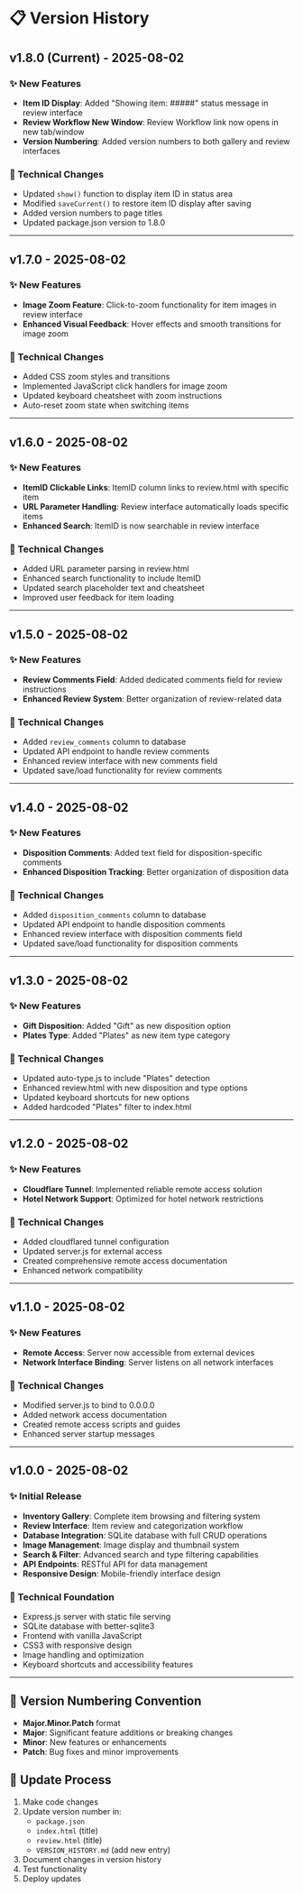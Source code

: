 # 📋 Version History

## v1.8.0 (Current) - 2025-08-02
### ✨ New Features
- **Item ID Display**: Added "Showing item: #####" status message in review interface
- **Review Workflow New Window**: Review Workflow link now opens in new tab/window
- **Version Numbering**: Added version numbers to both gallery and review interfaces

### 🔧 Technical Changes
- Updated `show()` function to display item ID in status area
- Modified `saveCurrent()` to restore item ID display after saving
- Added version numbers to page titles
- Updated package.json version to 1.8.0

---

## v1.7.0 - 2025-08-02
### ✨ New Features
- **Image Zoom Feature**: Click-to-zoom functionality for item images in review interface
- **Enhanced Visual Feedback**: Hover effects and smooth transitions for image zoom

### 🔧 Technical Changes
- Added CSS zoom styles and transitions
- Implemented JavaScript click handlers for image zoom
- Updated keyboard cheatsheet with zoom instructions
- Auto-reset zoom state when switching items

---

## v1.6.0 - 2025-08-02
### ✨ New Features
- **ItemID Clickable Links**: ItemID column links to review.html with specific item
- **URL Parameter Handling**: Review interface automatically loads specific items
- **Enhanced Search**: ItemID is now searchable in review interface

### 🔧 Technical Changes
- Added URL parameter parsing in review.html
- Enhanced search functionality to include ItemID
- Updated search placeholder text and cheatsheet
- Improved user feedback for item loading

---

## v1.5.0 - 2025-08-02
### ✨ New Features
- **Review Comments Field**: Added dedicated comments field for review instructions
- **Enhanced Review System**: Better organization of review-related data

### 🔧 Technical Changes
- Added `review_comments` column to database
- Updated API endpoint to handle review comments
- Enhanced review interface with new comments field
- Updated save/load functionality for review comments

---

## v1.4.0 - 2025-08-02
### ✨ New Features
- **Disposition Comments**: Added text field for disposition-specific comments
- **Enhanced Disposition Tracking**: Better organization of disposition data

### 🔧 Technical Changes
- Added `disposition_comments` column to database
- Updated API endpoint to handle disposition comments
- Enhanced review interface with disposition comments field
- Updated save/load functionality for disposition comments

---

## v1.3.0 - 2025-08-02
### ✨ New Features
- **Gift Disposition**: Added "Gift" as new disposition option
- **Plates Type**: Added "Plates" as new item type category

### 🔧 Technical Changes
- Updated auto-type.js to include "Plates" detection
- Enhanced review.html with new disposition and type options
- Updated keyboard shortcuts for new options
- Added hardcoded "Plates" filter to index.html

---

## v1.2.0 - 2025-08-02
### ✨ New Features
- **Cloudflare Tunnel**: Implemented reliable remote access solution
- **Hotel Network Support**: Optimized for hotel network restrictions

### 🔧 Technical Changes
- Added cloudflared tunnel configuration
- Updated server.js for external access
- Created comprehensive remote access documentation
- Enhanced network compatibility

---

## v1.1.0 - 2025-08-02
### ✨ New Features
- **Remote Access**: Server now accessible from external devices
- **Network Interface Binding**: Server listens on all network interfaces

### 🔧 Technical Changes
- Modified server.js to bind to 0.0.0.0
- Added network access documentation
- Created remote access scripts and guides
- Enhanced server startup messages

---

## v1.0.0 - 2025-08-02
### ✨ Initial Release
- **Inventory Gallery**: Complete item browsing and filtering system
- **Review Interface**: Item review and categorization workflow
- **Database Integration**: SQLite database with full CRUD operations
- **Image Management**: Image display and thumbnail system
- **Search & Filter**: Advanced search and type filtering capabilities
- **API Endpoints**: RESTful API for data management
- **Responsive Design**: Mobile-friendly interface design

### 🔧 Technical Foundation
- Express.js server with static file serving
- SQLite database with better-sqlite3
- Frontend with vanilla JavaScript
- CSS3 with responsive design
- Image handling and optimization
- Keyboard shortcuts and accessibility features

---

## 📝 Version Numbering Convention
- **Major.Minor.Patch** format
- **Major**: Significant feature additions or breaking changes
- **Minor**: New features or enhancements
- **Patch**: Bug fixes and minor improvements

## 🔄 Update Process
1. Make code changes
2. Update version number in:
   - `package.json`
   - `index.html` (title)
   - `review.html` (title)
   - `VERSION_HISTORY.md` (add new entry)
3. Document changes in version history
4. Test functionality
5. Deploy updates 